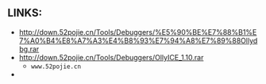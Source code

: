 ## LINKS:
* http://down.52pojie.cn/Tools/Debuggers/%E5%90%BE%E7%88%B1%E7%A0%B4%E8%A7%A3%E4%B8%93%E7%94%A8%E7%89%88Ollydbg.rar
* http://down.52pojie.cn/Tools/Debuggers/OllyICE_1.10.rar
  * ```www.52pojie.cn```
* 
